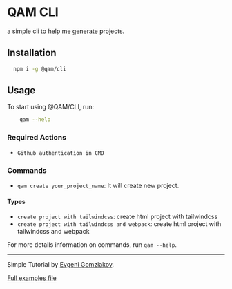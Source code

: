 # QAM CLI
a simple cli to help me generate projects.

## Installation

```bash
  npm i -g @qam/cli
```

## Usage
To start using @QAM/CLI, run:
```bash
    qam --help
```

### Required Actions
- `Github authentication in CMD`

### Commands
- `qam create your_project_name`: It will create new project.

#### Types
- `create project with tailwindcss`: create html project with tailwindcss
- `create project with tailwindcss and webpack`: create html project with tailwindcss and webpack

For more details information on commands, run `qam --help`.

[//]: # (## Contributing)

[//]: # (Contributions are welcome ...)

[//]: # (## License)

[//]: # (This project is licensed ...)

<hr>
Simple Tutorial by <a href="https://medium.com/nmc-techblog/building-a-cli-with-node-js-in-2024-c278802a3ef5">Evgeni Gomziakov</a>.

<a href="https://github.com/egmzy/my-node-cli">Full examples file</a>
